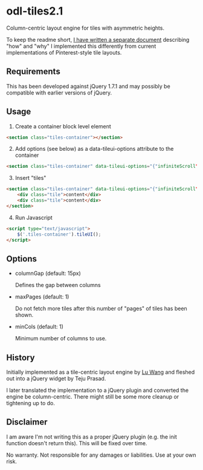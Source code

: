 odl-tiles2.1
============
Column-centric layout engine for tiles with asymmetric heights.

To keep the readme short, [I have written a separate document](https://github.com/chenrob/random_ramblings/blob/master/odl-tiles2.1.md) describing "how" and "why" I implemented this differently from current implementations of Pinterest-style tile layouts.

Requirements
------------
This has been developed against jQuery 1.7.1 and may possibly be compatible with earlier versions of jQuery.

Usage
-----
1. Create a container block level element
```html
<section class="tiles-container"></section>
```

2. Add options (see below) as a data-tileui-options attribute to the container
```html
<section class="tiles-container" data-tileui-options="{"infiniteScroll": true, "minCols": 3}"></section>
```

3. Insert "tiles"
```html
<section class="tiles-container" data-tileui-options="{"infiniteScroll": true, "minCols": 3}">
	<div class="tile">content</div>
	<div class="tile">content</div>
</section>
```

4. Run Javascript
```html
<script type="text/javascript">
	$('.tiles-container').tileUI();
</script>
```

Options
-------
* columnGap (default: 15px)
	
	Defines the gap between columns

* maxPages (default: 1)
	
	Do not fetch more tiles after this number of "pages" of tiles has been shown.

* minCols (default: 1)
	
	Minimum number of columns to use.

History
-------
Initially implemented as a tile-centric layout engine by [Lu Wang](http://github.com/lunaru/) and fleshed out into a jQuery widget by Teju Prasad.

I later translated the implementation to a jQuery plugin and converted the engine be column-centric.  There might still be some more cleanup or tightening up to do.

Disclaimer
----------
I am aware I'm not writing this as a proper jQuery plugin (e.g. the init function doesn't return this).  This will be fixed over time.

No warranty. Not responsible for any damages or liabilities. Use at your own risk.